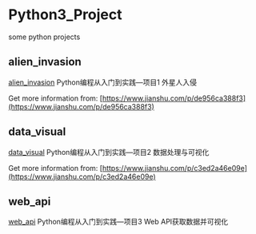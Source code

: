 # Python3_Project

some python projects

## alien_invasion
[alien_invasion](https://github.com/lichangke/Python3_Project/tree/master/alien_invasion)
Python编程从入门到实践—项目1 外星人入侵

Get more information from: [https://www.jianshu.com/p/de956ca388f3](https://www.jianshu.com/p/de956ca388f3)

## data_visual
[data_visual](https://github.com/lichangke/Python3_Project/tree/master/data_visual)
Python编程从入门到实践—项目2 数据处理与可视化

Get more information from: [https://www.jianshu.com/p/c3ed2a46e09e](https://www.jianshu.com/p/c3ed2a46e09e)

## web_api
[web_api](https://github.com/lichangke/Python3_Project/tree/master/web_api)
Python编程从入门到实践—项目3 Web API获取数据并可视化
